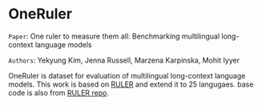 # OneRuler
`Paper`: One ruler to measure them all: Benchmarking multilingual long-context language models 

`Authors`: Yekyung Kim, Jenna Russell, Marzena Karpinska, Mohit Iyyer

OneRuler is dataset for evaluation of multilingual long-context language models. This work is based on [RULER](https://arxiv.org/pdf/2404.06654) and extend it to 25 langugaes. base code is also from [RULER repo](https://github.com/NVIDIA/RULER).


